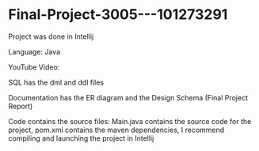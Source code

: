 # Final-Project-3005---101273291
Project was done in Intellij

Language: Java

YouTube Video:

SQL has the dml and ddl files

Documentation has the ER diagram and the Design Schema (Final Project Report)

Code contains the source files: Main.java contains the source code for the project, pom.xml contains the maven dependencies, I recommend
compiling and launching the project in Intellij
